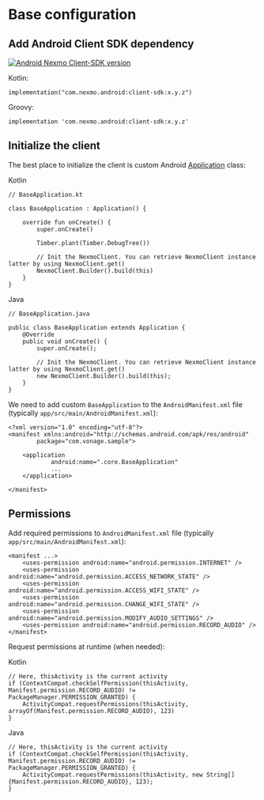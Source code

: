 # Base configuration

## Add Android Client SDK dependency

[![Android Nexmo Client-SDK version](https://img.shields.io/maven-central/v/com.nexmo.android/client-sdk.svg)](https://repo.maven.apache.org/maven2/com/nexmo/android/client-sdk/)

Kotlin:
```
implementation("com.nexmo.android:client-sdk:x.y.z")
```

Groovy:
```
implementation 'com.nexmo.android:client-sdk:x.y.z'
```

## Initialize the client

The best place to initialize the client is custom Android [Application](https://developer.android.com/reference/android/app/Application) class:

Kotlin
```
// BaseApplication.kt

class BaseApplication : Application() {

    override fun onCreate() {
        super.onCreate()

        Timber.plant(Timber.DebugTree())

        // Init the NexmoClient. You can retrieve NexmoClient instance latter by using NexmoClient.get()
        NexmoClient.Builder().build(this)
    }
}
```


Java
```
// BaseApplication.java

public class BaseApplication extends Application {
    @Override
    public void onCreate() {
        super.onCreate();

        // Init the NexmoClient. You can retrieve NexmoClient instance latter by using NexmoClient.get()
        new NexmoClient.Builder().build(this);
    }
}
```

We need to add custom `BaseApplication` to the `AndroidManifest.xml` file (typically `app/src/main/AndroidManifest.xml`):
```
<?xml version="1.0" encoding="utf-8"?>
<manifest xmlns:android="http://schemas.android.com/apk/res/android"
        package="com.vonage.sample">

    <application
            android:name=".core.BaseApplication"
            ...
    </application>

</manifest>
```

## Permissions

Add required permissions to `AndroidManifest.xml` file (typically `app/src/main/AndroidManifest.xml`):
```
<manifest ...>
    <uses-permission android:name="android.permission.INTERNET" />
    <uses-permission android:name="android.permission.ACCESS_NETWORK_STATE" />
    <uses-permission android:name="android.permission.ACCESS_WIFI_STATE" />
    <uses-permission android:name="android.permission.CHANGE_WIFI_STATE" />
    <uses-permission android:name="android.permission.MODIFY_AUDIO_SETTINGS" />
    <uses-permission android:name="android.permission.RECORD_AUDIO" />
</manifest>
```

Request permissions at runtime (when needed):

Kotlin
```
// Here, thisActivity is the current activity
if (ContextCompat.checkSelfPermission(thisActivity, Manifest.permission.RECORD_AUDIO) != PackageManager.PERMISSION_GRANTED) {
    ActivityCompat.requestPermissions(thisActivity, arrayOf(Manifest.permission.RECORD_AUDIO), 123)
}
```

Java
```
// Here, thisActivity is the current activity
if (ContextCompat.checkSelfPermission(thisActivity, Manifest.permission.RECORD_AUDIO) != PackageManager.PERMISSION_GRANTED) {
    ActivityCompat.requestPermissions(thisActivity, new String[]{Manifest.permission.RECORD_AUDIO}, 123);
}
```